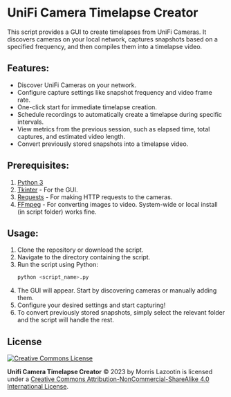 # UniFi Camera Timelapse Creator

This script provides a GUI to create timelapses from UniFi Cameras. It discovers cameras on your local network, captures snapshots based on a specified frequency, and then compiles them into a timelapse video.

## Features:
- Discover UniFi Cameras on your network.
- Configure capture settings like snapshot frequency and video frame rate.
- One-click start for immediate timelapse creation.
- Schedule recordings to automatically create a timelapse during specific intervals.
- View metrics from the previous session, such as elapsed time, total captures, and estimated video length.
- Convert previously stored snapshots into a timelapse video.

## Prerequisites:
1. [Python 3](https://www.python.org/downloads/)
2. [Tkinter](https://docs.python.org/3/library/tkinter.html) - For the GUI.
3. [Requests](https://docs.python-requests.org/en/master/) - For making HTTP requests to the cameras.
4. [FFmpeg](https://ffmpeg.org/download.html) - For converting images to video. System-wide or local install (in script folder) works fine.

## Usage:
1. Clone the repository or download the script.
2. Navigate to the directory containing the script.
3. Run the script using Python:
    ```bash
    python <script_name>.py
    ```
4. The GUI will appear. Start by discovering cameras or manually adding them.
5. Configure your desired settings and start capturing!
6. To convert previously stored snapshots, simply select the relevant folder and the script will handle the rest.

## License
[![Creative Commons License](https://i.creativecommons.org/l/by-nc-sa/4.0/88x31.png)](http://creativecommons.org/licenses/by-nc-sa/4.0/)

**Unifi Camera Timelapse Creator** © 2023 by Morris Lazootin is licensed under a [Creative Commons Attribution-NonCommercial-ShareAlike 4.0 International License](http://creativecommons.org/licenses/by-nc-sa/4.0/).
